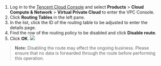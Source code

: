 1. Log in to the [Tencent Cloud Console](https://console.cloud.tencent.com/) and select **Products** > **Cloud Compute & Network** > **Virtual Private Cloud** to enter the VPC Console.
2. Click **Routing Tables** in the left pane.
3. In the list, click the ID of the routing table to be adjusted to enter the details page.
4. Find the row of the routing policy to be disabled and click **Disable route**.
5. Click **OK**.
 ![](https://main.qcloudimg.com/raw/e99e32305f9b724c263c6c52585c8580.png)

>**Note:**
>Disabling the route may affect the ongoing business. Please ensure that no data is forwarded through the route before performing this operation.
